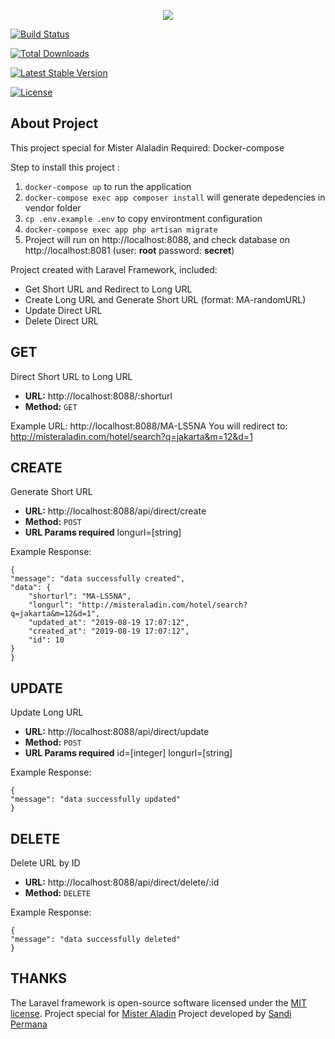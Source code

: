 
<p  align="center"><img  src="https://laravel.com/assets/img/components/logo-laravel.svg"></p>

  

<p  align="center">

<a  href="https://travis-ci.org/laravel/framework"><img  src="https://travis-ci.org/laravel/framework.svg"  alt="Build Status"></a>

<a  href="https://packagist.org/packages/laravel/framework"><img  src="https://poser.pugx.org/laravel/framework/d/total.svg"  alt="Total Downloads"></a>

<a  href="https://packagist.org/packages/laravel/framework"><img  src="https://poser.pugx.org/laravel/framework/v/stable.svg"  alt="Latest Stable Version"></a>

<a  href="https://packagist.org/packages/laravel/framework"><img  src="https://poser.pugx.org/laravel/framework/license.svg"  alt="License"></a>

</p>

  

## About Project

This project special for Mister Alaladin
Required: Docker-compose

Step to install this project :

 1. `docker-compose up` to run the application
 2. `docker-compose exec app composer install` will generate depedencies in vendor folder
 3. `cp .env.example .env` to copy environtment configuration
 4. `docker-compose exec app php artisan migrate`
 5. Project will run on http://localhost:8088, and check database on http://localhost:8081 (user: **root** password: **secret**)

Project created with Laravel Framework, included:
-  Get Short URL and Redirect to Long URL
-  Create Long URL and Generate Short URL (format: MA-randomURL)
-  Update Direct URL
-  Delete Direct URL

## GET

Direct Short URL to Long URL
-   **URL:** http://localhost:8088/:shorturl
-   **Method:** `GET`

Example URL:
http://localhost:8088/MA-LS5NA
You will redirect to:
http://misteraladin.com/hotel/search?q=jakarta&m=12&d=1

## CREATE

Generate Short URL
-   **URL:** http://localhost:8088/api/direct/create
-   **Method:** `POST`
-   **URL Params required**
    longurl=[string]

Example Response:

    {
    "message": "data successfully created",
    "data": {
        "shorturl": "MA-LS5NA",
        "longurl": "http://misteraladin.com/hotel/search?q=jakarta&m=12&d=1",
        "updated_at": "2019-08-19 17:07:12",
        "created_at": "2019-08-19 17:07:12",
        "id": 10
    }
    }

## UPDATE

Update Long URL
-   **URL:** http://localhost:8088/api/direct/update
-   **Method:** `POST`
-   **URL Params required**
	id=[integer]
    longurl=[string]
    
Example Response:

    {
    "message": "data successfully updated"
    }

## DELETE

Delete URL by ID
-   **URL:** http://localhost:8088/api/direct/delete/:id
-   **Method:** `DELETE`
    
Example Response:

    {
    "message": "data successfully deleted"
    }


## THANKS
The Laravel framework is open-source software licensed under the [MIT license](https://opensource.org/licenses/MIT). 
Project special for [Mister Aladin](https://www.misteraladin.com)
Project developed by  [Sandi Permana](https://permana.id)